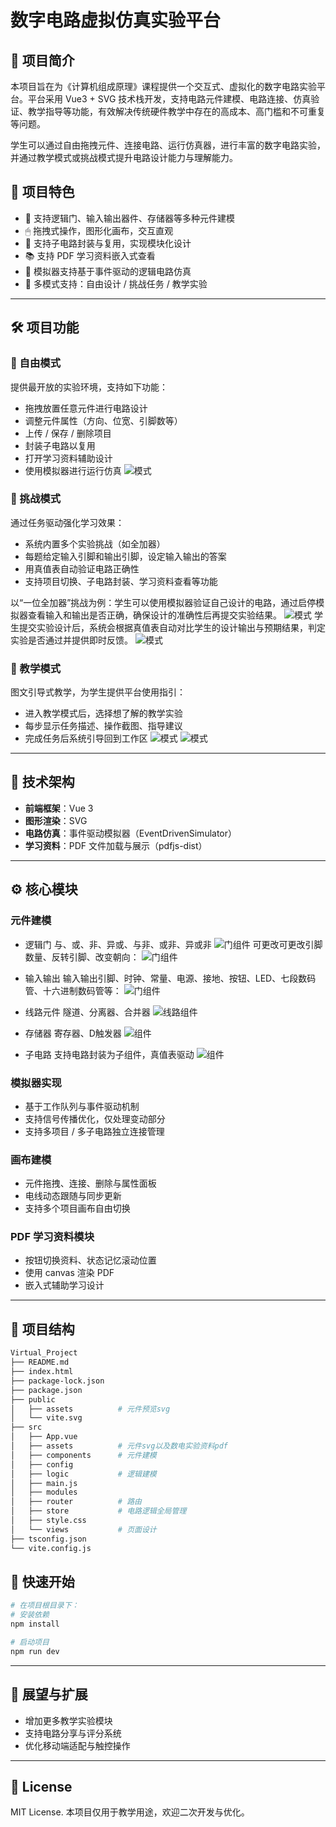 # 数字电路虚拟仿真实验平台

## 🧠 项目简介

本项目旨在为《计算机组成原理》课程提供一个交互式、虚拟化的数字电路实验平台。平台采用 Vue3 + SVG 技术栈开发，支持电路元件建模、电路连接、仿真验证、教学指导等功能，有效解决传统硬件教学中存在的高成本、高门槛和不可重复等问题。

学生可以通过自由拖拽元件、连接电路、运行仿真器，进行丰富的数字电路实验，并通过教学模式或挑战模式提升电路设计能力与理解能力。

## 🚀 项目特色

- 🧱 支持逻辑门、输入输出器件、存储器等多种元件建模
- 🖱 拖拽式操作，图形化画布，交互直观
- 🔁 支持子电路封装与复用，实现模块化设计
- 📚 支持 PDF 学习资料嵌入式查看
- 🔬 模拟器支持基于事件驱动的逻辑电路仿真
- 🎯 多模式支持：自由设计 / 挑战任务 / 教学实验

---

## 🛠 项目功能

### 🧪 自由模式

提供最开放的实验环境，支持如下功能：

- 拖拽放置任意元件进行电路设计
- 调整元件属性（方向、位宽、引脚数等）
- 上传 / 保存 / 删除项目
- 封装子电路以复用
- 打开学习资料辅助设计
- 使用模拟器进行运行仿真
![模式](./docs/images/自由模式.png)

### 🎯 挑战模式

通过任务驱动强化学习效果：

- 系统内置多个实验挑战（如全加器）
- 每题给定输入引脚和输出引脚，设定输入输出的答案
- 用真值表自动验证电路正确性
- 支持项目切换、子电路封装、学习资料查看等功能
  
以“一位全加器”挑战为例：学生可以使用模拟器验证自己设计的电路，通过启停模拟器查看输入和输出是否正确，确保设计的准确性后再提交实验结果。
![模式](./docs/images/挑战模式.png)
学生提交实验设计后，系统会根据真值表自动对比学生的设计输出与预期结果，判定实验是否通过并提供即时反馈。
![模式](./docs/images/挑战模式答案.png)

### 📘 教学模式

图文引导式教学，为学生提供平台使用指引：

- 进入教学模式后，选择想了解的教学实验
- 每步显示任务描述、操作截图、指导建议
- 完成任务后系统引导回到工作区
![模式](./docs/images/教学模式1.png)
![模式](./docs/images/教学模式2.png)
---

## 🔧 技术架构

- **前端框架**：Vue 3
- **图形渲染**：SVG
- **电路仿真**：事件驱动模拟器（EventDrivenSimulator）
- **学习资料**：PDF 文件加载与展示（pdfjs-dist）

---

## ⚙️ 核心模块

### 元件建模

- 逻辑门
  与、或、非、异或、与非、或非、异或非
  ![门组件](./docs/images/门组件.png)
  可更改可更改引脚数量、反转引脚、改变朝向：
  ![门组件](./docs/images/门朝向改变.png)

- 输入输出
  输入输出引脚、时钟、常量、电源、接地、按钮、LED、七段数码管、十六进制数码管等：
  ![门组件](./docs/images/输入输出组件.png)

- 线路元件
  隧道、分离器、合并器
  ![线路组件](./docs/images/线路元件.png)

- 存储器
  寄存器、D触发器
  ![组件](./docs/images/存储.png)

- 子电路
  支持电路封装为子组件，真值表驱动
  ![组件](./docs/images/子组件.png)

### 模拟器实现

- 基于工作队列与事件驱动机制
- 支持信号传播优化，仅处理变动部分
- 支持多项目 / 多子电路独立连接管理

### 画布建模

- 元件拖拽、连接、删除与属性面板
- 电线动态跟随与同步更新
- 支持多个项目画布自由切换

### PDF 学习资料模块

- 按钮切换资料、状态记忆滚动位置
- 使用 canvas 渲染 PDF
- 嵌入式辅助学习设计

---

## 📂 项目结构

```bash
Virtual_Project
├── README.md
├── index.html
├── package-lock.json
├── package.json
├── public
│   ├── assets          # 元件预览svg
│   └── vite.svg
├── src
│   ├── App.vue
│   ├── assets          # 元件svg以及数电实验资料pdf
│   ├── components      # 元件建模
│   ├── config
│   ├── logic           # 逻辑建模
│   ├── main.js
│   ├── modules
│   ├── router          # 路由
│   ├── store           # 电路逻辑全局管理
│   ├── style.css
│   └── views           # 页面设计
├── tsconfig.json
└── vite.config.js
```

## 🧭 快速开始

```bash
# 在项目根目录下：
# 安装依赖
npm install

# 启动项目
npm run dev

```

---

## 📌 展望与扩展

* 增加更多教学实验模块
* 支持电路分享与评分系统
* 优化移动端适配与触控操作

---

## 📜 License

MIT License.
本项目仅用于教学用途，欢迎二次开发与优化。
